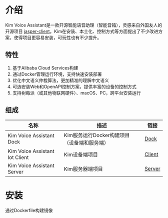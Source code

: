 # 介绍 

Kim Voice Assistant是一款开源智能语音助理（智能音箱），灵感来自外国友人的开源项目 [jasper-client](http://jasperproject.github.io/)。Kim在安装、本土化、控制方式等方面提出了不少改进方案，使得项目更容易安装，可玩性也有不少提升。

## 特性

1. 基于Alibaba Cloud Services构建
1. 通过Docker管理运行环境，支持快速安装部署
1. 优化中文语义仲裁算法，更加精准的理解中文语义
2. 可选安装Web和OpenAPI控制方案，提供丰富的设备的控制方式
2. 支持树莓派（或其他物联网硬件）、macOS、PC，跨平台安装运行

## 组成

| 名称 | 描述 | 链接 |
|----|----|----|
| Kim Voice Assistant Dock | Kim服务运行Docker构建项目（设备端和服务端）  | [Dock](https://github.com/tenstone/kim-voice-assistant-dock) |
| Kim Voice Assistant Iot Client | Kim设备端项目 | [Client](https://github.com/tenstone/kim-voice-assistant-iot-client) |
| Kim Voice Assistant Server | Kim服务器端项目 | [Server](https://github.com/tenstone/kim-voice-assistant-server) |

# 安装

通过Dockerfile构建镜像







